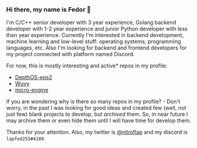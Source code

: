 ### Hi there, my name is Fedor 👋

I'm C/C++ senior developer with 3 year experience, Golang backend developer with 1-2 year experience and junior Python developer with less than year experience. Currently I'm interested in backend development, machine learning and low-level stuff: operating systems, programming languages, etc. Also I'm looking for backend and frontend developers for my project connected with platform named Discord.

For now, this is mostly interesting and active* repos in my profile:
- [DepthOS-eps2](https://github.com/FedorLap2006/DepthOS-eps2)
- [Wuvy](https://github.com/FedorLap2006/Wuvy)
- [micro-engine](https://github.com/FedorLap2006/micro-engine)

If you are wondering why is there so many repos in my profile? - Don't worry, in the past I was looking for good ideas and created few (well, not just few) blank projects to develop, but *archived* them. So, in near future I may archive them or even hide them until I will have time for develop them.

Thanks for your attention.
Also, my twitter is [@nitroflap](https://twitter.com/@nitroflap) and my discord is `lapfed255#4189`.

<!--
**FedorLap2006/FedorLap2006** is a ✨ _special_ ✨ repository because its `README.md` (this file) appears on your GitHub profile.

Here are some ideas to get you started:

- 🔭 I’m currently working on ...
- 🌱 I’m currently learning ...
- 👯 I’m looking to collaborate on ...
- 🤔 I’m looking for help with ...
- 💬 Ask me about ...
- 📫 How to reach me: ...
- 😄 Pronouns: ...
- ⚡ Fun fact: ...
-->
